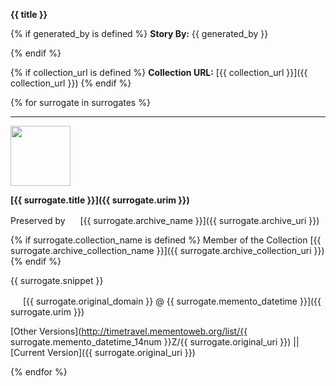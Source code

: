 
**{{ title }}**

{% if generated_by is defined %}
**Story By:** {{ generated_by }}</p>
{% endif %}

{% if collection_url is defined %}
**Collection URL:** [{{ collection_url }}]({{ collection_url }})
{% endif %}

{% for surrogate in surrogates %}

---

<img height="96px" src="{{ surrogate.best_image_uri }}">

**[{{ surrogate.title }}]({{ surrogate.urim }})**

Preserved by <img src="{{ surrogate.archive_favicon }}" width="16"> [{{ surrogate.archive_name }}]({{ surrogate.archive_uri }})

{% if surrogate.collection_name is defined %}
Member of the Collection [{{ surrogate.archive_collection_name }}]({{ surrogate.archive_collection_uri }})
{% endif %}

{{ surrogate.snippet }}

<img src="{{ surrogate.original_favicon }}" width="16"> [{{ surrogate.original_domain }}  @  {{ surrogate.memento_datetime }}]({{ surrogate.urim }})

[Other Versions](http://timetravel.mementoweb.org/list/{{ surrogate.memento_datetime_14num }}Z/{{ surrogate.original_uri }}) || [Current Version]({{ surrogate.original_uri }})

{% endfor %}
